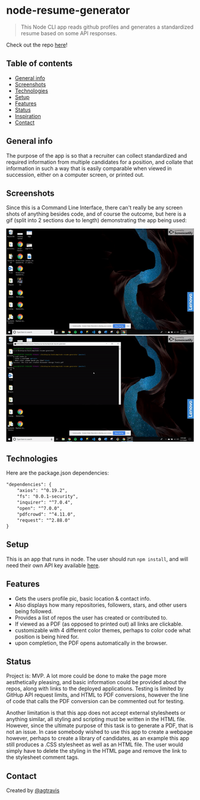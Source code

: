 # node-resume-generator

> This Node CLI app reads github profiles and generates a standardized resume based on some API responses.

Check out the repo [here](https://github.com/agtravis/node-resume-generator)!

## Table of contents

- [General info](#general-info)
- [Screenshots](#screenshots)
- [Technologies](#technologies)
- [Setup](#setup)
- [Features](#features)
- [Status](#status)
- [Inspiration](#inspiration)
- [Contact](#contact)

## General info

The purpose of the app is so that a recruiter can collect standardized and required information from multiple candidates for a position, and collate that information in such a way that is easily comparable when viewed in succession, either on a computer screen, or printed out.

## Screenshots

Since this is a Command Line Interface, there can't really be any screen shots of anything besides code, and of course the outcome, but here is a gif (split into 2 sections due to length) demonstrating the app being used:

![inAction1](https://github.com/agtravis/node-resume-generator/blob/master/resume-generator1.gif)
![inAction2](https://github.com/agtravis/node-resume-generator/blob/master/resume-generator2.gif)

## Technologies

Here are the package.json dependencies:

    "dependencies": {
        "axios": "^0.19.2",
        "fs": "0.0.1-security",
        "inquirer": "^7.0.4",
        "open": "^7.0.0",
        "pdfcrowd": "^4.11.0",
        "request": "^2.88.0"
    }

## Setup

This is an app that runs in node. The user should run `npm install`, and will need their own API key available [here](https://pdfcrowd.com/doc/api/html-to-pdf/nodejs/).

## Features

- Gets the users profile pic, basic location & contact info.
- Also displays how many repositories, followers, stars, and other users being followed.
- Provides a list of repos the user has created or contributed to.
- If viewed as a PDF (as opposed to printed out) all links are clickable.
- customizable with 4 different color themes, perhaps to color code what position is being hired for.
- upon completion, the PDF opens automatically in the browser.

## Status

Project is: MVP. A lot more could be done to make the page more aesthetically pleasing, and basic information could be provided about the repos, along with links to the deployed applications. Testing is limited by GitHup API request limits, and HTML to PDF conversions, however the line of code that calls the PDF conversion can be commented out for testing.

Another limitation is that this app does not accept external stylesheets or anything similar, all styling and scripting must be written in the HTML file. However, since the ultimate purpose of this task is to generate a PDF, that is not an issue. In case somebody wished to use this app to create a webpage however, perhaps to create a library of candidates, as an example this app still produces a .CSS stylesheet as well as an HTML file. The user would simply have to delete the styling in the HTML page and remove the link to the stylesheet comment tags.

## Contact

Created by [@agtravis](https://agtravis.github.io/)
